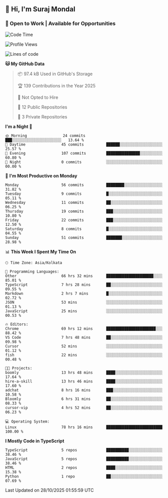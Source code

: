 ## 👋 Hi, I'm Suraj Mondal
### 🚀 Open to Work | Available for Opportunities

<!--START_SECTION:waka-->
![Code Time](http://img.shields.io/badge/Code%20Time-175%20hrs%2026%20mins-blue)

![Profile Views](http://img.shields.io/badge/Profile%20Views-1-blue)

![Lines of code](https://img.shields.io/badge/From%20Hello%20World%20I%27ve%20Written-160.1%20thousand%20lines%20of%20code-blue)

**🐱 My GitHub Data** 

> 📦 97.4 kB Used in GitHub's Storage 
 > 
> 🏆 139 Contributions in the Year 2025
 > 
> 🚫 Not Opted to Hire
 > 
> 📜 12 Public Repositories 
 > 
> 🔑 3 Private Repositories 
 > 
**I'm a Night 🦉** 

```text
🌞 Morning                24 commits          ███░░░░░░░░░░░░░░░░░░░░░░   13.64 % 
🌆 Daytime                45 commits          ██████░░░░░░░░░░░░░░░░░░░   25.57 % 
🌃 Evening                107 commits         ███████████████░░░░░░░░░░   60.80 % 
🌙 Night                  0 commits           ░░░░░░░░░░░░░░░░░░░░░░░░░   00.00 % 
```
📅 **I'm Most Productive on Monday** 

```text
Monday                   56 commits          ████████░░░░░░░░░░░░░░░░░   31.82 % 
Tuesday                  9 commits           █░░░░░░░░░░░░░░░░░░░░░░░░   05.11 % 
Wednesday                11 commits          ██░░░░░░░░░░░░░░░░░░░░░░░   06.25 % 
Thursday                 19 commits          ███░░░░░░░░░░░░░░░░░░░░░░   10.80 % 
Friday                   22 commits          ███░░░░░░░░░░░░░░░░░░░░░░   12.50 % 
Saturday                 8 commits           █░░░░░░░░░░░░░░░░░░░░░░░░   04.55 % 
Sunday                   51 commits          ███████░░░░░░░░░░░░░░░░░░   28.98 % 
```


📊 **This Week I Spent My Time On** 

```text
🕑︎ Time Zone: Asia/Kolkata

💬 Programming Languages: 
Other                    66 hrs 32 mins      █████████████████████░░░░   85.01 % 
TypeScript               7 hrs 28 mins       ██░░░░░░░░░░░░░░░░░░░░░░░   09.55 % 
Markdown                 2 hrs 7 mins        █░░░░░░░░░░░░░░░░░░░░░░░░   02.72 % 
JSON                     53 mins             ░░░░░░░░░░░░░░░░░░░░░░░░░   01.13 % 
JavaScript               25 mins             ░░░░░░░░░░░░░░░░░░░░░░░░░   00.53 % 

🔥 Editors: 
Chrome                   69 hrs 12 mins      ██████████████████████░░░   88.42 % 
VS Code                  7 hrs 48 mins       ██░░░░░░░░░░░░░░░░░░░░░░░   09.98 % 
Cursor                   52 mins             ░░░░░░░░░░░░░░░░░░░░░░░░░   01.12 % 
fish                     22 mins             ░░░░░░░░░░░░░░░░░░░░░░░░░   00.48 % 

🐱‍💻 Projects: 
boomly                   13 hrs 48 mins      ████░░░░░░░░░░░░░░░░░░░░░   17.64 % 
hire-a-skill             13 hrs 46 mins      ████░░░░░░░░░░░░░░░░░░░░░   17.60 % 
adchat                   8 hrs 16 mins       ███░░░░░░░░░░░░░░░░░░░░░░   10.58 % 
Bloomly                  6 hrs 31 mins       ██░░░░░░░░░░░░░░░░░░░░░░░   08.33 % 
cursor-vip               4 hrs 52 mins       ██░░░░░░░░░░░░░░░░░░░░░░░   06.23 % 

💻 Operating System: 
Linux                    78 hrs 16 mins      █████████████████████████   100.00 % 
```

**I Mostly Code in TypeScript** 

```text
TypeScript               5 repos             ██████████░░░░░░░░░░░░░░░   38.46 % 
JavaScript               5 repos             ██████████░░░░░░░░░░░░░░░   38.46 % 
HTML                     2 repos             ████░░░░░░░░░░░░░░░░░░░░░   15.38 % 
Python                   1 repo              ██░░░░░░░░░░░░░░░░░░░░░░░   07.69 % 
```




 Last Updated on 28/10/2025 01:55:59 UTC
<!--END_SECTION:waka-->
